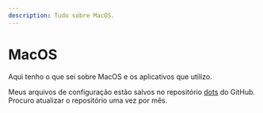 ```yaml
---
description: Tudo sobre MacOS.
---
```


# MacOS

Aqui tenho o que sei sobre MacOS e os aplicativos que utilizo.

Meus arquivos de configuração estão salvos no repositório [dots](https://github.com/hamiltoncolares/dots) do GitHub. Procuro atualizar o repositório uma vez por mês.

